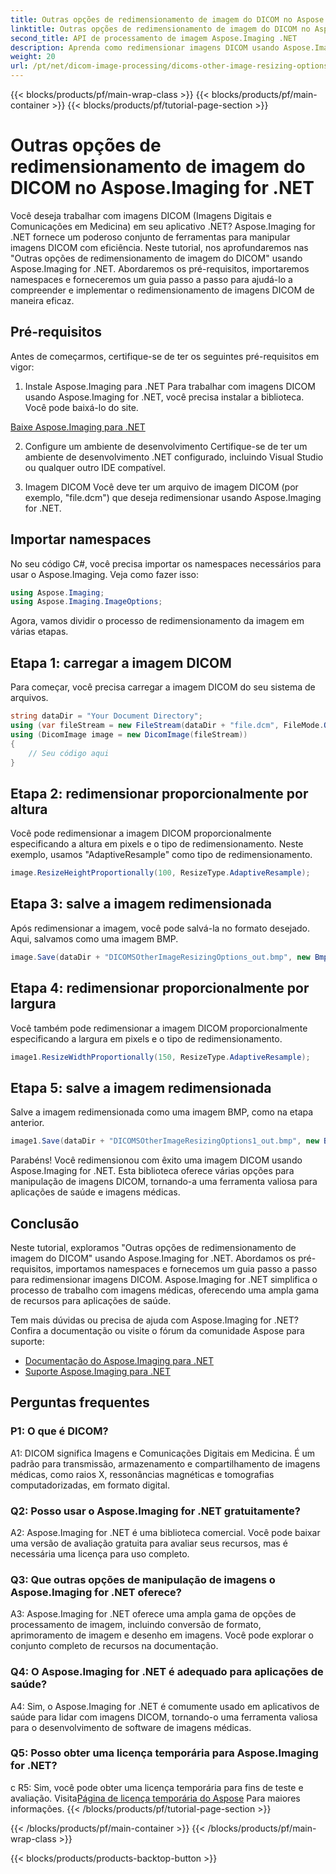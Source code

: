 ```yaml
---
title: Outras opções de redimensionamento de imagem do DICOM no Aspose.Imaging for .NET
linktitle: Outras opções de redimensionamento de imagem do DICOM no Aspose.Imaging for .NET
second_title: API de processamento de imagem Aspose.Imaging .NET
description: Aprenda como redimensionar imagens DICOM usando Aspose.Imaging for .NET. Um guia passo a passo para manipulação eficiente de imagens médicas.
weight: 20
url: /pt/net/dicom-image-processing/dicoms-other-image-resizing-options/
---
```


{{< blocks/products/pf/main-wrap-class >}}
{{< blocks/products/pf/main-container >}}
{{< blocks/products/pf/tutorial-page-section >}}

# Outras opções de redimensionamento de imagem do DICOM no Aspose.Imaging for .NET

Você deseja trabalhar com imagens DICOM (Imagens Digitais e Comunicações em Medicina) em seu aplicativo .NET? Aspose.Imaging for .NET fornece um poderoso conjunto de ferramentas para manipular imagens DICOM com eficiência. Neste tutorial, nos aprofundaremos nas "Outras opções de redimensionamento de imagem do DICOM" usando Aspose.Imaging for .NET. Abordaremos os pré-requisitos, importaremos namespaces e forneceremos um guia passo a passo para ajudá-lo a compreender e implementar o redimensionamento de imagens DICOM de maneira eficaz.

## Pré-requisitos

Antes de começarmos, certifique-se de ter os seguintes pré-requisitos em vigor:

1. Instale Aspose.Imaging para .NET
Para trabalhar com imagens DICOM usando Aspose.Imaging for .NET, você precisa instalar a biblioteca. Você pode baixá-lo do site.

[Baixe Aspose.Imaging para .NET](https://releases.aspose.com/imaging/net/)

2. Configure um ambiente de desenvolvimento
Certifique-se de ter um ambiente de desenvolvimento .NET configurado, incluindo Visual Studio ou qualquer outro IDE compatível.

3. Imagem DICOM
Você deve ter um arquivo de imagem DICOM (por exemplo, "file.dcm") que deseja redimensionar usando Aspose.Imaging for .NET.

## Importar namespaces

No seu código C#, você precisa importar os namespaces necessários para usar o Aspose.Imaging. Veja como fazer isso:

```csharp
using Aspose.Imaging;
using Aspose.Imaging.ImageOptions;
```

Agora, vamos dividir o processo de redimensionamento da imagem em várias etapas.

## Etapa 1: carregar a imagem DICOM
Para começar, você precisa carregar a imagem DICOM do seu sistema de arquivos.

```csharp
string dataDir = "Your Document Directory";
using (var fileStream = new FileStream(dataDir + "file.dcm", FileMode.Open, FileAccess.Read))
using (DicomImage image = new DicomImage(fileStream))
{
    // Seu código aqui
}
```

## Etapa 2: redimensionar proporcionalmente por altura
Você pode redimensionar a imagem DICOM proporcionalmente especificando a altura em pixels e o tipo de redimensionamento. Neste exemplo, usamos "AdaptiveResample" como tipo de redimensionamento.

```csharp
image.ResizeHeightProportionally(100, ResizeType.AdaptiveResample);
```

## Etapa 3: salve a imagem redimensionada
Após redimensionar a imagem, você pode salvá-la no formato desejado. Aqui, salvamos como uma imagem BMP.

```csharp
image.Save(dataDir + "DICOMSOtherImageResizingOptions_out.bmp", new BmpOptions());
```

## Etapa 4: redimensionar proporcionalmente por largura
Você também pode redimensionar a imagem DICOM proporcionalmente especificando a largura em pixels e o tipo de redimensionamento.

```csharp
image1.ResizeWidthProportionally(150, ResizeType.AdaptiveResample);
```

## Etapa 5: salve a imagem redimensionada
Salve a imagem redimensionada como uma imagem BMP, como na etapa anterior.

```csharp
image1.Save(dataDir + "DICOMSOtherImageResizingOptions1_out.bmp", new BmpOptions());
```

Parabéns! Você redimensionou com êxito uma imagem DICOM usando Aspose.Imaging for .NET. Esta biblioteca oferece várias opções para manipulação de imagens DICOM, tornando-a uma ferramenta valiosa para aplicações de saúde e imagens médicas.

## Conclusão

Neste tutorial, exploramos "Outras opções de redimensionamento de imagem do DICOM" usando Aspose.Imaging for .NET. Abordamos os pré-requisitos, importamos namespaces e fornecemos um guia passo a passo para redimensionar imagens DICOM. Aspose.Imaging for .NET simplifica o processo de trabalho com imagens médicas, oferecendo uma ampla gama de recursos para aplicações de saúde.

Tem mais dúvidas ou precisa de ajuda com Aspose.Imaging for .NET? Confira a documentação ou visite o fórum da comunidade Aspose para suporte:

- [Documentação do Aspose.Imaging para .NET](https://reference.aspose.com/imaging/net/)
- [Suporte Aspose.Imaging para .NET](https://forum.aspose.com/)

## Perguntas frequentes

### P1: O que é DICOM?

A1: DICOM significa Imagens e Comunicações Digitais em Medicina. É um padrão para transmissão, armazenamento e compartilhamento de imagens médicas, como raios X, ressonâncias magnéticas e tomografias computadorizadas, em formato digital.

### Q2: Posso usar o Aspose.Imaging for .NET gratuitamente?

A2: Aspose.Imaging for .NET é uma biblioteca comercial. Você pode baixar uma versão de avaliação gratuita para avaliar seus recursos, mas é necessária uma licença para uso completo.

### Q3: Que outras opções de manipulação de imagens o Aspose.Imaging for .NET oferece?

A3: Aspose.Imaging for .NET oferece uma ampla gama de opções de processamento de imagem, incluindo conversão de formato, aprimoramento de imagem e desenho em imagens. Você pode explorar o conjunto completo de recursos na documentação.

### Q4: O Aspose.Imaging for .NET é adequado para aplicações de saúde?

A4: Sim, o Aspose.Imaging for .NET é comumente usado em aplicativos de saúde para lidar com imagens DICOM, tornando-o uma ferramenta valiosa para o desenvolvimento de software de imagens médicas.

### Q5: Posso obter uma licença temporária para Aspose.Imaging for .NET?
c
 R5: Sim, você pode obter uma licença temporária para fins de teste e avaliação. Visita[Página de licença temporária do Aspose](https://purchase.aspose.com/temporary-license/) Para maiores informações.
{{< /blocks/products/pf/tutorial-page-section >}}

{{< /blocks/products/pf/main-container >}}
{{< /blocks/products/pf/main-wrap-class >}}

{{< blocks/products/products-backtop-button >}}
